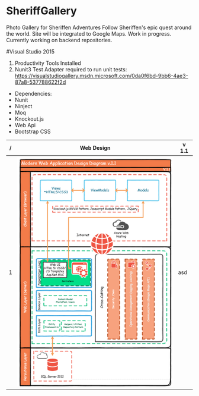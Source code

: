 # SheriffGallery
Photo Gallery for Sheriffen Adventures
Follow Sheriffen's epic quest around the world. Site will be integrated to Google Maps.
Work in progress. 
Currently working on backend repositories.

#Visual Studio 2015
1. Productivity Tools Installed
2. Nunit3 Test Adapter required to run unit tests: https://visualstudiogallery.msdn.microsoft.com/0da0f6bd-9bb6-4ae3-87a8-537788622f2d

* Dependencies:
* Nunit
* Ninject
* Moq
* Knockout.js
* Web Api
* Bootstrap CSS

/ | Web Design | v 1.1
------ | ------ |------
1 | ![ image](https://github.com/sheriffjohn/SheriffGallery/blob/master/WebDesign.PNG) | asd
 
 




